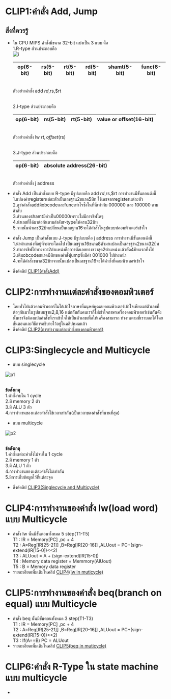 # CLIP1:คำสั่ง Add, Jump
## สิ่งที่ควรรู้
- ใน CPU MIPS คำสั่งมีขนาด 32-bit เเบ่งเป็น 3 แบบ คือ
  <br>1.R-type ส่วนประกอบคือ
  <br>![i](https://lh3.googleusercontent.com/O-jKbPnwE1kc319eqSgEFoVvowAM75rzraNyQaQ7EaIifmswtU0miSSe_YQANMKfA5ZifO8e88lj70E_4219Yh8ccGaURF-8zeZlnRlghcCge-9ggKCAaZ1cyCib8kGbBfDCk8eBKJMHDpQunScyiZrxDtICPeP-64NIsLFAlLjJ3cuHBcYlX4-1zqajmuxns6iQSEWgZwdMPEJuV6YhMVdNu9lEQ6bfQUxmX0d4HNkWTrULOGzKxQucL8dxY6qRxOCuJfRKD-OdpARO_V07fZ0u8bKZYW-jux_7DADeKCj7--EFGNthopxSXXtRlbYZktAldO5cyv--15fm0uGYnXdRUFtH2DawpmwExQO7jzNru3XY8NGbcw6Bobs1EnnlWNZfWZLycmqm515MNaCa3LPttWgb4I9pEwypt96rQCpbm38M6Y4diRrO_UMACCnvUtQQxsjDaUdHHEA0cfFFFrSA9yVqSDkPytNSLz0W1X4NLsizerZ_TEkESngz8pLS1gdk-IgwIynlVmjMXK-wqBKegGJ4qaI-ZmqRnpz9ENL7qHCqnRMHrpfE3i9B1AdxmksT5ULYvUNu7pLdnVW_DlTCd20twUwGdIoNg5oLD03_FFu9C--4v4-NpK6gVG9KJEPJTmVT0eOeO66Nr881XYwGRWt6RrIciX2X0U76ROwcPt1vRy6uMZvJFMD7PhPiwJM-dK6LmY4jB1lGy2gdmUxE3bcPwuLiwbu8uaVfihWe_IJl5jfw=w648-h45-no)

  
  |op(6-bit)|rs(5-bit)|rt(5-bit)|rd(5-bit)|shamt(5-bit)|func(6-bit)|
  |-|-|-|-|-|-|
  
  
  <br>ตัวอย่างคำสั่ง add $rd,$rs,$rt
  
  <br>2.I-type ส่วนประกอบคือ
  
  
  |op(6-bit)|rs(5-bit)|rt(5-bit)|   value or offset(16-bit)   |
  |-|-|-|-|
  
  
  <br>ตัวอย่างคำสั่ง lw $rt,offset($rs)

  <br>3.J-type ส่วนประกอบคือ
  
  
  |op(6-bit)|    absolute address(26-bit)    |
  |-|-|
  
  
  <br>ตัวอย่างคำสั่ง j address
  
- คำสั่ง Add เป็นคำสั่งแบบ R-type มีรูปแบบคือ add $rd,$rs,$rt การทำงานมีขั้นตอนดังนี้
  <br>1.แปลงค่าregisterเเต่ละตัวเป็นเลขฐาน2ขนาด5บิท ใช้เลขจากregisterเเต่ละตัว
  <br>2.ดูว่าคำสั่งaddมีobcodeเเละfuncเท่าไรซึ่งในที่นี่เท่ากับ 000000 เเละ 100000 ตามลำดับ
  <br>3.ส่วนของshamtมีค่าเป็น00000เพราะไม่มีการชิฟใดๆ
  <br>4.นำเลขที่ได้มาต่อกันตามลำดับr-typeให้ครบ32บิท
  <br>5.จากนั้นนำเลข32บิทเปลี่ยนเป็นเลขฐาน16จะได้คำสั่งในรูปแบบท่คอมพิวเตอร์เข้าใจ

- คำสั่ง Jump เป็นคำสั่งแบบ J-type มีรูปแบบคือ j address การทำงานมีขั้นตอนดังนี้
  <br>1.นำตำเเหน่งที่อยู่ที่จะกระโดดไป เป็นเลขฐาน16ขนาด8ตัวมาเเปลงเป็นเลขฐาน2ขนาด32บิท
  <br>2.ทำการชิฟไปทางขวา2ตำเเหน่งคือการตัดเลขทางขวาสุด2ตำเเหน่งเเล้วตัด4บิทเเรกทิ้งไป
  <br>3.เติมobcodeขนาด6บิทของคำสั่งjumpซึ่งมีค่า 001000 ไปข้างหน้า
  <br>4.จะได้คำสั่งขนาด32บิทจากนั้นแปลงเป็นเลขฐาน16จะได้คำสั่งที่คอมพิวเตอร์เข้าใจ
  
- ลิ้งค์คลิป [CLIP1(คำสั่งAdd)](https://youtu.be/U5B8R18Q3nM)


# CLIP2:การทำงานเเต่ละคำสั่งของคอมพิวเตอร์
- โดยทั่วไปแล้วคอมพิวเตอร์ไมได้เข้าใจภาษาที่มนุษย์พูดเลยคอมพิวเตอร์เข้าใจเพียงเเต่ตัวเลขที่ต่อๆกันมาในรูปเเบบฐาน2,8,16
  เเต่กลับกันคนเราก็ไม่เข้าใจภาษาเครื่องคอมพิวเตอร์เช่นกันดังนั้นเราจึงต้องแปลคำสั่งที่เราเข้าใจให้เป็นตัวเลขเพื่อให้เครื่องสามารถ
  ทำงานตามที่เราบอกได้โดยขั้นตอนเเละวิธีการอธิบายไว้อยู่ในคลิปหมดเเล้ว
- ลิ้งค์คลิป [CLIP2(การทำงานเเต่ละคำสั่งของคอมพิวเตอร์)](https://www.youtube.com/watch?v=kX9hZPzyaBc&t=19s)


# CLIP3:Singlecycle and Multicycle

- แบบ singlecycle 

![p1](https://lings2mi.files.wordpress.com/2012/12/figure4-11-mipsdatapathr-lod-beq.gif?w=702&zoom=2)

  <br> **ข้อสังเกตุ**
  <br>1.คำสั่งจบใน 1 cycle
  <br>2.มี memory 2 ตัว
  <br>3.มี ALU 3 ตัว
  <br>4.การทำงานของเเต่ละคำสั่งใช้เวลาเท่ากัน(เป็นเวลาของคำสั่งที่นานที่สุด)
  
- แบบ multicycle
 
![p2](https://camo.githubusercontent.com/3a759f503101d7359e3b9e88a79a64b022814d5a/68747470733a2f2f692e696d6775722e636f6d2f6d5758485770542e706e67)

  <br>**ข้อสังเกตุ**
  <br>1.คำสั่งเเต่ละคำสั่งไม่จบใน 1 cycle
  <br>2.มี memory 1 ตัว
  <br>3.มี ALU 1 ตัว
  <br>4.การทำงานของเเต่ละคำสั่งไม่เท่ากัน
  <br>5.มีการเก็บข้อมูลไว้ที่เเต่ละจุด
  
- ลิ้งค์คลิป [CLIP3(Singlecycle and Multicycle)](https://www.youtube.com/watch?v=ns2NKb_gKvM)
  
# CLIP4:การทำงานของคำสั่ง lw(load word) แบบ Multicycle

- คำสั่ง lw นั้นมีขั้นตอนทั้งหมด 5 step(T1-T5)
  <br>T1 : IR = Memory[PC] ,pc + 4 
  <br>T2 : A=Reg[IR[25-21]] ,B=Reg[IR[20-16]] ,ALUout = PC+(sign-extend(IR[15-0])<<2)
  <br>T3 : ALUout = A + (sign-extend(IR[15-0])
  <br>T4 : Memory data register = Memmory(AlUout)
  <br>T5 : B = Memory data register
- รายละเอียดเพื่มเติมในคลิป [CLIP4(lw in muticycle)](https://www.youtube.com/watch?v=Z5NQPWH3Bhk&t=4s)
  
# CLIP5:การทำงานของคำสั่ง beq(branch on equal) แบบ Multicycle

- คำสั่ง beq นั้นมีขั้นตอนทั้งหมด 3 step(T1-T3)
  <br>T1 : IR = Memory[PC] ,pc + 4 
  <br>T2 : A=Reg[IR[25-21]] ,B=Reg[IR[20-16]] ,ALUout = PC+(sign-extend(IR[15-0])<<2)
  <br>T3 : If(A==B) PC = ALUout 
- รายละเอียดเพื่มเติมในคลิป [CLIP5(beq in muticycle)](https://www.youtube.com/watch?v=bck_AWRrWS4)

# CLIP6:คำสั่ง R-Type ใน state machine แบบ multicycle

- 
